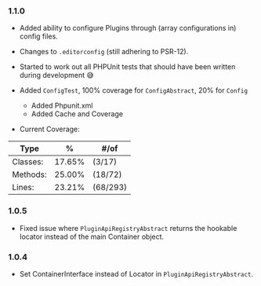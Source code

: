### 1.1.0

* Added ability to configure Plugins through (array configurations in) config files.
* Changes to `.editorconfig` (still adhering to PSR-12).
* Started to work out all PHPUnit tests that should have been written during development :sweat_smile:
* Added `ConfigTest`, 100% coverage for `ConfigAbstract`, 20% for `Config`
    * Added Phpunit.xml
    * Added Cache and Coverage

* Current Coverage:

| **Type**   | **%** | **#/of** |
|---|---|---|
| Classes: | 17.65% | (3/17) |
| Methods: | 25.00% | (18/72) |
| Lines: | 23.21% | (68/293) |

### 1.0.5

* Fixed issue where `PluginApiRegistryAbstract` returns the hookable locator instead of the main Container object.

### 1.0.4

* Set ContainerInterface instead of Locator in `PluginApiRegistryAbstract`.

